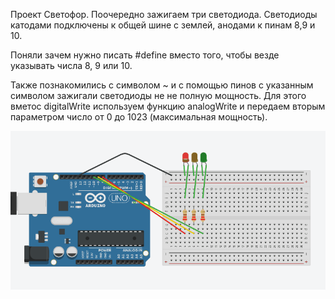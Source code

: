 Проект Светофор.
Поочередно зажигаем три светодиода. Светодиоды катодами подключены к общей шине с землей, анодами к пинам 8,9 и 10.

Поняли зачем нужно писать #define вместо того, чтобы везде указывать числа 8, 9 или 10.

Также познакомились с символом ~ и с помощью пинов с указанным символом зажигали светодиоды не не полную мощность. 
Для этого вметос digitalWrite используем функцию analogWrite и передаем вторым параметром число от 0 до 1023 (максимальная мощность).

![Demo](https://github.com/trusiwko/Arduino/raw/master/eKids/Lesson3/demo.gif)
